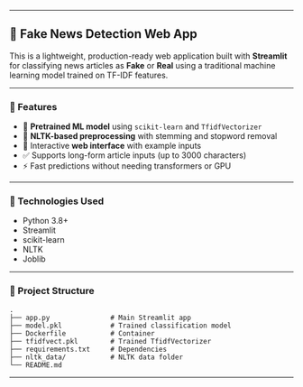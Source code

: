 
---

## 📰 Fake News Detection Web App

This is a lightweight, production-ready web application built with **Streamlit** for classifying news articles as **Fake** or **Real** using a traditional machine learning model trained on TF-IDF features.

---

### 🚀 Features

* 🧠 **Pretrained ML model** using `scikit-learn` and `TfidfVectorizer`
* 🧹 **NLTK-based preprocessing** with stemming and stopword removal
* 🧪 Interactive **web interface** with example inputs
* ✅ Supports long-form article inputs (up to 3000 characters)
* ⚡ Fast predictions without needing transformers or GPU

---

### 🧰 Technologies Used

* Python 3.8+
* Streamlit
* scikit-learn
* NLTK
* Joblib

---

### 📂 Project Structure

```
.
├── app.py               # Main Streamlit app
├── model.pkl            # Trained classification model
├── Dockerfile           # Container
├── tfidfvect.pkl        # Trained TfidfVectorizer
├── requirements.txt     # Dependencies
├── nltk_data/           # NLTK data folder 
└── README.md
```

---
